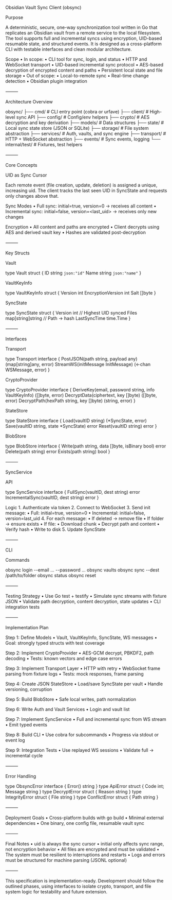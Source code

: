 Obsidian Vault Sync Client (obsync)

Purpose

A deterministic, secure, one-way synchronization tool written in Go that replicates an Obsidian vault from a remote service to the local filesystem. The tool supports full and incremental syncs using encryption, UID-based resumable state, and structured events. It is designed as a cross-platform CLI with testable interfaces and clean modular architecture.

Scope
	•	In scope:
	•	CLI tool for sync, login, and status
	•	HTTP and WebSocket transport
	•	UID-based incremental sync protocol
	•	AES-based decryption of encrypted content and paths
	•	Persistent local state and file storage
	•	Out of scope:
	•	Local-to-remote sync
	•	Real-time change detection
	•	Obsidian plugin integration

⸻

Architecture Overview

obsync/
├── cmd/             # CLI entry point (cobra or urfave)
├── client/          # High-level sync API
├── config/          # Config/env helpers
├── crypto/          # AES decryption and key derivation
├── models/          # Data structures
├── state/           # Local sync state store (JSON or SQLite)
├── storage/         # File system abstraction
├── services/        # Auth, vaults, and sync engine
├── transport/       # HTTP + WebSocket abstraction
├── events/          # Sync events, logging
└── internal/test/   # Fixtures, test helpers


⸻

Core Concepts

UID as Sync Cursor

Each remote event (file creation, update, deletion) is assigned a unique, increasing uid. The client tracks the last seen UID in SyncState and requests only changes above that.

Sync Modes
	•	Full sync: initial=true, version=0 → receives all content
	•	Incremental sync: initial=false, version=<last_uid> → receives only new changes

Encryption
	•	All content and paths are encrypted
	•	Client decrypts using AES and derived vault key
	•	Hashes are validated post-decryption

⸻

Key Structs

Vault

type Vault struct {
    ID   string `json:"id"`
    Name string `json:"name"`
}

VaultKeyInfo

type VaultKeyInfo struct {
    Version           int
    EncryptionVersion int
    Salt              []byte
}

SyncState

type SyncState struct {
    Version      int               // Highest UID synced
    Files        map[string]string // Path -> hash
    LastSyncTime time.Time
}


⸻

Interfaces

Transport

type Transport interface {
    PostJSON(path string, payload any) (map[string]any, error)
    StreamWS(initMessage InitMessage) (<-chan WSMessage, error)
}

CryptoProvider

type CryptoProvider interface {
    DeriveKey(email, password string, info VaultKeyInfo) ([]byte, error)
    DecryptData(ciphertext, key []byte) ([]byte, error)
    DecryptPath(hexPath string, key []byte) (string, error)
}

StateStore

type StateStore interface {
    Load(vaultID string) (*SyncState, error)
    Save(vaultID string, state *SyncState) error
    Reset(vaultID string) error
}

BlobStore

type BlobStore interface {
    Write(path string, data []byte, isBinary bool) error
    Delete(path string) error
    Exists(path string) bool
}


⸻

SyncService

API

type SyncService interface {
    FullSync(vaultID, dest string) error
    IncrementalSync(vaultID, dest string) error
}

Logic
	1.	Authenticate via token
	2.	Connect to WebSocket
	3.	Send init message:
	•	Full: initial=true, version=0
	•	Incremental: initial=false, version=last_uid
	4.	For each message:
	•	If deleted → remove file
	•	If folder → ensure exists
	•	If file:
	•	Download chunk
	•	Decrypt path and content
	•	Verify hash
	•	Write to disk
	5.	Update SyncState

⸻

CLI

Commands

obsync login --email ... --password ...
obsync vaults
obsync sync <vault-id> --dest /path/to/folder
obsync status
obsync reset


⸻

Testing Strategy
	•	Use Go test + testify
	•	Simulate sync streams with fixture JSON
	•	Validate path decryption, content decryption, state updates
	•	CLI integration tests

⸻

Implementation Plan

Step 1: Define Models
	•	Vault, VaultKeyInfo, SyncState, WS messages
	•	Goal: strongly typed structs with test coverage

Step 2: Implement CryptoProvider
	•	AES-GCM decrypt, PBKDF2, path decoding
	•	Tests: known vectors and edge case errors

Step 3: Implement Transport Layer
	•	HTTP with retry
	•	WebSocket frame parsing from fixture logs
	•	Tests: mock responses, frame parsing

Step 4: Create JSON StateStore
	•	Load/save SyncState per vault
	•	Handle versioning, corruption

Step 5: Build BlobStore
	•	Safe local writes, path normalization

Step 6: Write Auth and Vault Services
	•	Login and vault list

Step 7: Implement SyncService
	•	Full and incremental sync from WS stream
	•	Emit typed events

Step 8: Build CLI
	•	Use cobra for subcommands
	•	Progress via stdout or event log

Step 9: Integration Tests
	•	Use replayed WS sessions
	•	Validate full -> incremental cycle

⸻

Error Handling

type ObsyncError interface { Error() string }
type ApiError struct { Code int; Message string }
type DecryptError struct { Reason string }
type IntegrityError struct { File string }
type ConflictError struct { Path string }


⸻

Deployment Goals
	•	Cross-platform builds with go build
	•	Minimal external dependencies
	•	One binary, one config file, resumable vault sync

⸻

Final Notes
	•	uid is always the sync cursor
	•	initial only affects sync range, not encryption behavior
	•	All files are encrypted and must be validated
	•	The system must be resilient to interruptions and restarts
	•	Logs and errors must be structured for machine parsing (JSONL optional)

⸻

This specification is implementation-ready. Development should follow the outlined phases, using interfaces to isolate crypto, transport, and file system logic for testability and future extension.

